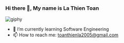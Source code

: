 ### Hi there 👋, My name is La Thien Toan

![giphy](https://github.com/toanla05/toanla05/assets/134460591/707fb157-74b8-47c5-90c6-573363dddb41)

- 🌱 I’m currently learning Software Engineering 
- 📫 How to reach me: toanthienla2005@gmail.com 


